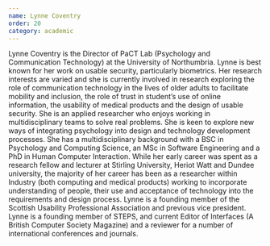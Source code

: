 ```yaml
---
name: Lynne Coventry
order: 20
category: academic
---
```

Lynne Coventry is the Director of PaCT Lab (Psychology and Communication Technology) at the University of Northumbria. Lynne is best known for her work on usable security, particularly biometrics. Her research interests are varied and she is currently involved in research exploring the role of communication technology in the lives of older adults to facilitate mobility and inclusion, the role of trust in student’s use of online information, the usability of medical products and the design of usable security. She is an applied researcher who enjoys working in multidisciplinary teams to solve real problems. She is keen to explore new ways of integrating psychology into design and technology development processes. She has a multidisciplinary background with a BSC in Psychology and Computing Science, an MSc in Software Engineering and a PhD in Human Computer Interaction. While her early career was spent as a research fellow and lecturer at Stirling University, Heriot Watt and Dundee university, the majority of her career has been as a researcher within Industry (both computing and medical products) working to incorporate understanding of people, their use and acceptance of technology into the requirements and design process. Lynne is a founding member of the Scottish Usability Professional Association and previous vice president. Lynne is a founding member of STEPS, and current Editor of Interfaces (A British Computer Society Magazine) and a reviewer for a number of international conferences and journals.